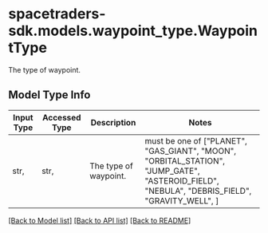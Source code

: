 # spacetraders-sdk.models.waypoint_type.WaypointType

The type of waypoint.

## Model Type Info
Input Type | Accessed Type | Description | Notes
------------ | ------------- | ------------- | -------------
str,  | str,  | The type of waypoint. | must be one of ["PLANET", "GAS_GIANT", "MOON", "ORBITAL_STATION", "JUMP_GATE", "ASTEROID_FIELD", "NEBULA", "DEBRIS_FIELD", "GRAVITY_WELL", ] 

[[Back to Model list]](../../README.md#documentation-for-models) [[Back to API list]](../../README.md#documentation-for-api-endpoints) [[Back to README]](../../README.md)

